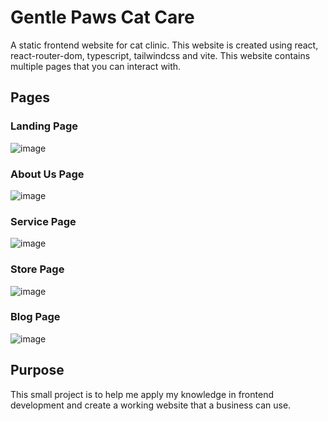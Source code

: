# Gentle Paws Cat Care

A static frontend website for cat clinic. This website is created using react, react-router-dom, typescript, tailwindcss and vite. This website contains multiple pages that you can interact with.
## Pages
### Landing Page
![image](https://github.com/Ambooon/Gentle-Paws-Cat-Care/assets/161290532/34bcf4fc-266c-4be1-94bc-b2b6c14fc0e8)

### About Us Page
![image](https://github.com/Ambooon/Gentle-Paws-Cat-Care/assets/161290532/8b977aa5-b9e6-452c-9f8e-d81b47b14a75)

### Service Page
![image](https://github.com/Ambooon/Gentle-Paws-Cat-Care/assets/161290532/7edaa5d8-cc64-4e2c-897f-090247fa5393)

### Store Page
![image](https://github.com/Ambooon/Gentle-Paws-Cat-Care/assets/161290532/b8e8ac46-e39c-43f9-9617-0741476c6994)

### Blog Page
![image](https://github.com/Ambooon/Gentle-Paws-Cat-Care/assets/161290532/debb15a7-2e0a-4978-918c-e7cc4e812664)

## Purpose 
This small project is to help me apply my knowledge in frontend development and create a working website that a business can use.
